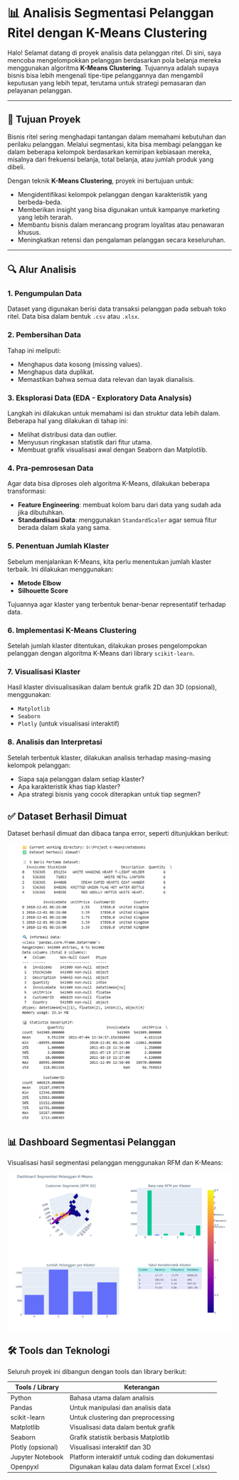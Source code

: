 # 📊 Analisis Segmentasi Pelanggan Ritel dengan K-Means Clustering

Halo! Selamat datang di proyek analisis data pelanggan ritel. Di sini, saya mencoba mengelompokkan pelanggan berdasarkan pola belanja mereka menggunakan algoritma **K-Means Clustering**. Tujuannya adalah supaya bisnis bisa lebih mengenali tipe-tipe pelanggannya dan mengambil keputusan yang lebih tepat, terutama untuk strategi pemasaran dan pelayanan pelanggan.

---

## 🎯 Tujuan Proyek

Bisnis ritel sering menghadapi tantangan dalam memahami kebutuhan dan perilaku pelanggan. Melalui segmentasi, kita bisa membagi pelanggan ke dalam beberapa kelompok berdasarkan kemiripan kebiasaan mereka, misalnya dari frekuensi belanja, total belanja, atau jumlah produk yang dibeli.

Dengan teknik **K-Means Clustering**, proyek ini bertujuan untuk:

- Mengidentifikasi kelompok pelanggan dengan karakteristik yang berbeda-beda.
- Memberikan insight yang bisa digunakan untuk kampanye marketing yang lebih terarah.
- Membantu bisnis dalam merancang program loyalitas atau penawaran khusus.
- Meningkatkan retensi dan pengalaman pelanggan secara keseluruhan.

---

## 🔍 Alur Analisis

### 1. Pengumpulan Data
Dataset yang digunakan berisi data transaksi pelanggan pada sebuah toko ritel. Data bisa dalam bentuk `.csv` atau `.xlsx`.

### 2. Pembersihan Data
Tahap ini meliputi:

- Menghapus data kosong (missing values).
- Menghapus data duplikat.
- Memastikan bahwa semua data relevan dan layak dianalisis.

### 3. Eksplorasi Data (EDA - Exploratory Data Analysis)
Langkah ini dilakukan untuk memahami isi dan struktur data lebih dalam. Beberapa hal yang dilakukan di tahap ini:

- Melihat distribusi data dan outlier.
- Menyusun ringkasan statistik dari fitur utama.
- Membuat grafik visualisasi awal dengan Seaborn dan Matplotlib.

### 4. Pra-pemrosesan Data
Agar data bisa diproses oleh algoritma K-Means, dilakukan beberapa transformasi:

- **Feature Engineering**: membuat kolom baru dari data yang sudah ada jika dibutuhkan.
- **Standardisasi Data**: menggunakan `StandardScaler` agar semua fitur berada dalam skala yang sama.

### 5. Penentuan Jumlah Klaster
Sebelum menjalankan K-Means, kita perlu menentukan jumlah klaster terbaik. Ini dilakukan menggunakan:

- **Metode Elbow**
- **Silhouette Score**

Tujuannya agar klaster yang terbentuk benar-benar representatif terhadap data.

### 6. Implementasi K-Means Clustering
Setelah jumlah klaster ditentukan, dilakukan proses pengelompokan pelanggan dengan algoritma K-Means dari library `scikit-learn`.

### 7. Visualisasi Klaster
Hasil klaster divisualisasikan dalam bentuk grafik 2D dan 3D (opsional), menggunakan:

- `Matplotlib`
- `Seaborn`
- `Plotly` (untuk visualisasi interaktif)

### 8. Analisis dan Interpretasi
Setelah terbentuk klaster, dilakukan analisis terhadap masing-masing kelompok pelanggan:

- Siapa saja pelanggan dalam setiap klaster?
- Apa karakteristik khas tiap klaster?
- Apa strategi bisnis yang cocok diterapkan untuk tiap segmen?


## ✅ Dataset Berhasil Dimuat

Dataset berhasil dimuat dan dibaca tanpa error, seperti ditunjukkan berikut:

![Input Sukses](images/input%20sukses.png)



## 📊 Dashboard Segmentasi Pelanggan

Visualisasi hasil segmentasi pelanggan menggunakan RFM dan K-Means:

![Dashboard K-Means](images/Customer_segmentation_dashboard.png.png)




## 🛠️ Tools dan Teknologi

Seluruh proyek ini dibangun dengan tools dan library berikut:

| Tools / Library   | Keterangan |
|-------------------|------------|
| Python            | Bahasa utama dalam analisis |
| Pandas            | Untuk manipulasi dan analisis data |
| scikit-learn      | Untuk clustering dan preprocessing |
| Matplotlib        | Visualisasi data dalam bentuk grafik |
| Seaborn           | Grafik statistik berbasis Matplotlib |
| Plotly (opsional) | Visualisasi interaktif dan 3D |
| Jupyter Notebook  | Platform interaktif untuk coding dan dokumentasi |
| Openpyxl          | Digunakan kalau data dalam format Excel (.xlsx) |
